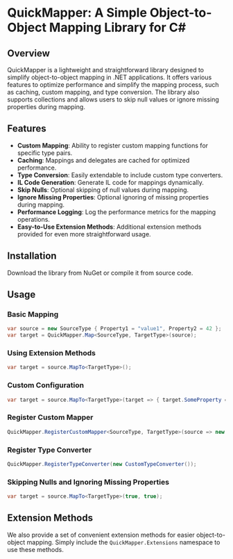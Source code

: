# QuickMapper: A Simple Object-to-Object Mapping Library for C#

## Overview

QuickMapper is a lightweight and straightforward library designed to simplify object-to-object mapping in .NET applications. It offers various features to optimize performance and simplify the mapping process, such as caching, custom mapping, and type conversion. The library also supports collections and allows users to skip null values or ignore missing properties during mapping.

## Features

- **Custom Mapping**: Ability to register custom mapping functions for specific type pairs.
- **Caching**: Mappings and delegates are cached for optimized performance.
- **Type Conversion**: Easily extendable to include custom type converters.
- **IL Code Generation**: Generate IL code for mappings dynamically.
- **Skip Nulls**: Optional skipping of null values during mapping.
- **Ignore Missing Properties**: Optional ignoring of missing properties during mapping.
- **Performance Logging**: Log the performance metrics for the mapping operations.
- **Easy-to-Use Extension Methods**: Additional extension methods provided for even more straightforward usage.

## Installation

Download the library from NuGet or compile it from source code.

## Usage

### Basic Mapping

```csharp
var source = new SourceType { Property1 = "value1", Property2 = 42 };
var target = QuickMapper.Map<SourceType, TargetType>(source);
```

### Using Extension Methods

```csharp
var target = source.MapTo<TargetType>();
```

### Custom Configuration

```csharp
var target = source.MapTo<TargetType>(target => { target.SomeProperty = "custom value"; });
```

### Register Custom Mapper

```csharp
QuickMapper.RegisterCustomMapper<SourceType, TargetType>(source => new TargetType { Property1 = source.Property1 });
```

### Register Type Converter

```csharp
QuickMapper.RegisterTypeConverter(new CustomTypeConverter());
```

### Skipping Nulls and Ignoring Missing Properties

```csharp
var target = source.MapTo<TargetType>(true, true);
```

## Extension Methods

We also provide a set of convenient extension methods for easier object-to-object mapping. Simply include the `QuickMapper.Extensions` namespace to use these methods.
